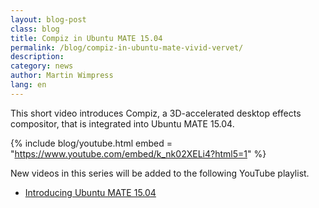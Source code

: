 ```yaml
---
layout: blog-post
class: blog
title: Compiz in Ubuntu MATE 15.04
permalink: /blog/compiz-in-ubuntu-mate-vivid-vervet/
description:
category: news
author: Martin Wimpress
lang: en
---
```


This short video introduces Compiz, a 3D-accelerated desktop effects compositor, that is integrated into Ubuntu MATE 15.04.

{% include blog/youtube.html
    embed = "https://www.youtube.com/embed/k_nk02XELi4?html5=1"
%}

New videos in this series will be added to the following YouTube playlist.

  * [Introducing Ubuntu MATE 15.04](//www.youtube.com/playlist?list=PLE6KGGrWCFf0-7sVeKHpddNGUPCYTclBR)

